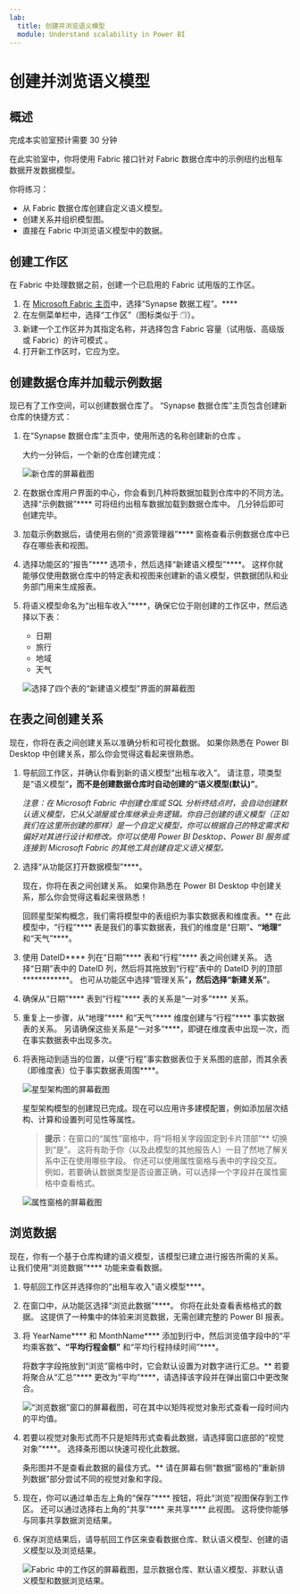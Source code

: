 ```yaml
---
lab:
  title: 创建并浏览语义模型
  module: Understand scalability in Power BI
---
```


# 创建并浏览语义模型

## 概述

完成本实验室预计需要 30 分钟

在此实验室中，你将使用 Fabric 接口针对 Fabric 数据仓库中的示例纽约出租车数据开发数据模型。

你将练习：

- 从 Fabric 数据仓库创建自定义语义模型。
- 创建关系并组织模型图。
- 直接在 Fabric 中浏览语义模型中的数据。

## 创建工作区

在 Fabric 中处理数据之前，创建一个已启用的 Fabric 试用版的工作区。

1. 在 [Microsoft Fabric 主页](https://app.fabric.microsoft.com)中，选择“Synapse 数据工程”。****
1. 在左侧菜单栏中，选择“工作区”（图标类似于 &#128455;）。
1. 新建一个工作区并为其指定名称，并选择包含 Fabric 容量（试用版、高级版或 Fabric）的许可模式  。
1. 打开新工作区时，它应为空。

## 创建数据仓库并加载示例数据

现已有了工作空间，可以创建数据仓库了。 “Synapse 数据仓库”主页包含创建新仓库的快捷方式：

1. 在“Synapse 数据仓库”主页中，使用所选的名称创建新的仓库 。

    大约一分钟后，一个新的仓库创建完成：
    
    ![新仓库的屏幕截图](./Images/new-data-warehouse2.png)

1. 在数据仓库用户界面的中心，你会看到几种将数据加载到仓库中的不同方法。 选择“示例数据”**** 可将纽约出租车数据加载到数据仓库中。 几分钟后即可创建完毕。

1. 加载示例数据后，请使用右侧的“资源管理器”**** 窗格查看示例数据仓库中已存在哪些表和视图。

1. 选择功能区的“报告”**** 选项卡，然后选择“新建语义模型”****。 这样你就能够仅使用数据仓库中的特定表和视图来创建新的语义模型，供数据团队和业务部门用来生成报表。

1. 将语义模型命名为“出租车收入”****，确保它位于刚创建的工作区中，然后选择以下表：
   - 日期
   - 旅行
   - 地域
   - 天气
     
   ![选择了四个表的“新建语义模型”界面的屏幕截图](./Images/new-semantic-model.png)
     
## 在表之间创建关系

现在，你将在表之间创建关系以准确分析和可视化数据。 如果你熟悉在 Power BI Desktop 中创建关系，那么你会觉得这看起来很熟悉。

1. 导航回工作区，并确认你看到新的语义模型“出租车收入”。 请注意，项类型是“语义模型”****，而不是创建数据仓库时自动创建的“语义模型(默认)”****。

     *注意：在 Microsoft Fabric 中创建仓库或 SQL 分析终结点时，会自动创建默认语义模型，它从父湖屋或仓库继承业务逻辑。你自己创建的语义模型（正如我们在这里所创建的那样）是一个自定义模型，你可以根据自己的特定需求和偏好对其进行设计和修改。你可以使用 Power BI Desktop、Power BI 服务或连接到 Microsoft Fabric 的其他工具创建自定义语义模型。*

1. 选择“从功能区打开数据模型”****。
   
    现在，你将在表之间创建关系。 如果你熟悉在 Power BI Desktop 中创建关系，那么你会觉得这看起来很熟悉！

    回顾星型架构概念，我们需将模型中的表组织为事实数据表和维度表。** 在此模型中，“行程”**** 表是我们的事实数据表，我们的维度是“日期”****、“地理”**** 和“天气”****。

1. 使用 DateID**** 列在“日期”**** 表和“行程”**** 表之间创建关系。 选择“日期”表中的 DateID 列，然后将其拖放到“行程”表中的 DateID 列的顶部************。 也可从功能区中选择“管理关系”****，然后选择“新建关系”****。

1. 确保从“日期”**** 表到“行程”**** 表的关系是“一对多”**** 关系。

1. 重复上一步骤，从“地理”**** 和“天气”**** 维度创建与“行程”**** 事实数据表的关系。 另请确保这些关系是“一对多”****，即键在维度表中出现一次，而在事实数据表中出现多次。 

1. 将表拖动到适当的位置，以便“行程”事实数据表位于关系图的底部，而其余表（即维度表）位于事实数据表周围****。

    ![星型架构图的屏幕截图](./Images/star-schema-diagram.png)

    星型架构模型的创建现已完成。现在可以应用许多建模配置，例如添加层次结构、计算和设置列可见性等属性。

    > **提示**：在窗口的“属性”窗格中，将“将相关字段固定到卡片顶部”** 切换到“是”。 这将有助于你（以及此模型的其他报告人）一目了然地了解关系中正在使用哪些字段。 你还可以使用属性窗格与表中的字段交互。 例如，若要确认数据类型是否设置正确，可以选择一个字段并在属性窗格中查看格式。

     ![属性窗格的屏幕截图](./Images/properties-pane.png)

## 浏览数据

现在，你有一个基于仓库构建的语义模型，该模型已建立进行报告所需的关系。 让我们使用“浏览数据”**** 功能来查看数据。

1. 导航回工作区并选择你的“出租车收入”语义模型****。

1. 在窗口中，从功能区选择“浏览此数据”****。 你将在此处查看表格格式的数据。 这提供了一种集中的体验来浏览数据，无需创建完整的 Power BI 报表。

1. 将 YearName**** 和 MonthName**** 添加到行中，然后浏览值字段中的“平均乘客数”****、“平均行程金额”**** 和“平均行程持续时间”****。

    将数字字段拖放到“浏览”窗格中时，它会默认设置为对数字进行汇总。** 若要将聚合从“汇总”**** 更改为“平均”****，请选择该字段并在弹出窗口中更改聚合。

    ![“浏览数据”窗口的屏幕截图，可在其中以矩阵视觉对象形式查看一段时间内的平均值。](./Images/explore-data-fabric.png)

1. 若要以视觉对象形式而不只是矩阵形式查看此数据，请选择窗口底部的“视觉对象”****。 选择条形图以快速可视化此数据。

   条形图并不是查看此数据的最佳方式。** 请在屏幕右侧“数据”窗格的“重新排列数据”部分尝试不同的视觉对象和字段。

1. 现在，你可以通过单击左上角的“保存”**** 按钮，将此“浏览”视图保存到工作区。 还可以通过选择右上角的“共享”**** 来共享**** 此视图。 这将使你能够与同事共享数据浏览结果。

1. 保存浏览结果后，请导航回工作区来查看数据仓库、默认语义模型、创建的语义模型以及浏览结果。

    ![Fabric 中的工作区的屏幕截图，显示数据仓库、默认语义模型、非默认语义模型和数据浏览结果。](./Images/semantic-model-workspace.png)

